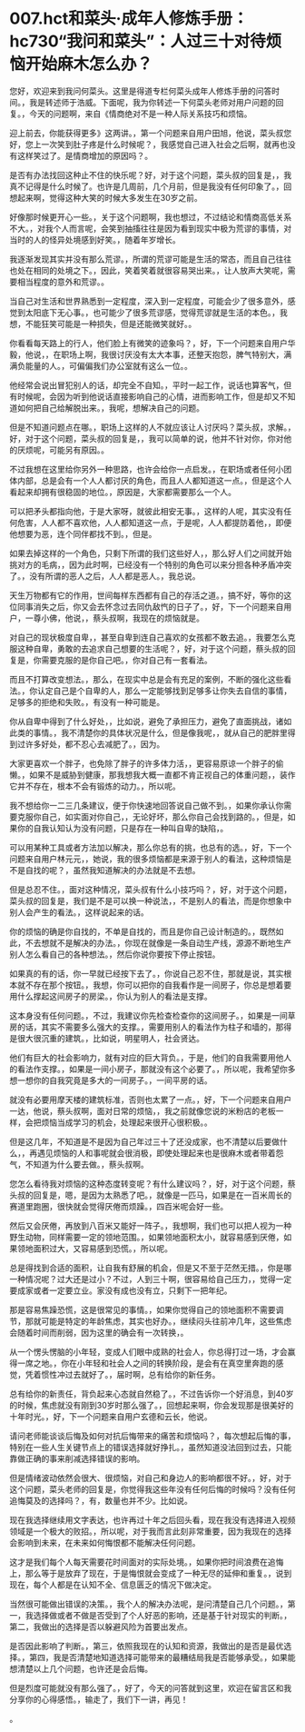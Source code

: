 # 007.hct和菜头·成年人修炼手册：hc730“我问和菜头”：人过三十对待烦恼开始麻木怎么办？

您好，欢迎来到我问何菜头。这里是得道专栏何菜头成年人修炼手册的问答时间。，我是转述师于浩威。下面呢，我为你转述一下何菜头老师对用户问题的回复。，今天的问题啊，来自《情商绝对不是一种人际关系技巧和烦恼。

迎上前去，你能获得更多》这两讲。，第一个问题来自用户田旭，他说，菜头叔您好，您上一次笑到肚子疼是什么时候呢？，我感觉自己进入社会之后啊，就再也没有这样笑过了。是情商增加的原因吗？。

是否有办法找回这种止不住的快乐呢？好，对于这个问题，菜头叔的回复是，，我真不记得是什么时候了。也许是几周前，几个月前，但是我没有任何印象了。，回想起来啊，觉得这种大笑的时候大多发生在30岁之前。

好像那时候更开心一些。，关于这个问题啊，我也想过，不过结论和情商高低关系不大。，对我个人而言呢，会笑到抽搐往往是因为看到现实中极为荒谬的事情，对当时的人的怪异处境感到好笑。，随着年岁增长。

我逐渐发现其实并没有那么荒谬。，所谓的荒谬可能是生活的常态，而且自己往往也处在相同的处境之下。，因此，笑着笑着就很容易哭出来。，让人放声大笑呢，需要相当程度的意外和荒谬。。

当自己对生活和世界熟悉到一定程度，深入到一定程度，可能会少了很多意外，感觉到太阳底下无心事。，也可能少了很多荒谬感，觉得荒谬就是生活的本色。，我想，不能狂笑可能是一种损失，但是还能微笑就好。。

你看看每天路上的行人，他们脸上有微笑的迹象吗？，好，下一个问题来自用户华毅，他说，，在职场上啊，我很讨厌没有太大本事，还整天抱怨，脾气特别大，满满负能量的人。，可偏偏我们办公室就有这么一位。。

他经常会说出冒犯别人的话，却完全不自知。，平时一起工作，说话也算客气，但有时候呢，会因为听到他说话直接影响自己的心情，进而影响工作，但是却又不知道如何把自己给解脱出来。，我呢，想解决自己的问题。

但是不知道问题点在哪。，职场上这样的人不就应该让人讨厌吗？菜头叔，求解。，好，对于这个问题，菜头叔的回复是，，我可以简单的说，他并不针对你，你对他的厌烦呢，可能另有原因。。

不过我想在这里给你另外一种思路，也许会给你一点启发。，在职场或者任何小团体内部，总是会有一个人人都讨厌的角色，而且人人都知道这一点。，但是这个人看起来却拥有很稳固的地位。，原因是，大家都需要那么一个人。

可以把矛头都指向他，于是大家呀，就彼此相安无事。，这样的人呢，其实没有任何危害，人人都不喜欢他，人人都知道这一点，于是呢，人人都提防着他，，即便他想要为恶，连个同伴都找不到。，但是。

如果去掉这样的一个角色，只剩下所谓的我们这些好人，，那么好人们之间就开始挑对方的毛病，，因为此时啊，已经没有一个特别的角色可以来分担各种矛盾冲突了。，没有所谓的恶人之后，人人都是恶人。，我总说。

天生万物都有它的作用，世间每样东西都有自己的存活之道。，搞不好，等你的这位同事消失之后，你又会去怀念过去同仇敌忾的日子了。，好，下一个问题来自用户，一尊小佛，他说，，蔡头叔啊，我现在的烦恼就是。

对自己的现状极度自卑，，甚至自卑到连自己喜欢的女孩都不敢去追。，我要怎么克服这种自卑，勇敢的去追求自己想要的生活呢？，好，对于这个问题，蔡头叔的回复是，你需要克服的是你自己吧。，你对自己有一套看法。

而且不打算改变想法。，那么，在现实中总是会有充足的案例，不断的强化这些看法。，你认定自己是个自卑的人，那么一定能够找到足够多让你失去自信的事情，足够多的拒绝和失败。，有没有一种可能是。

你从自卑中得到了什么好处，，比如说，避免了承担压力，避免了直面挑战，诸如此类的事情。，我不清楚你的具体状况是什么，但是像我呢，，就从自己的肥胖里得到过许多好处，都不忍心去减肥了。，因为。

大家更喜欢一个胖子，也免除了胖子的许多体力活，，更容易原谅一个胖子的偷懒。，如果不是威胁到健康，那我想我大概一直都不肯正视自己的体重问题，，装作它并不存在，根本不会有锻炼的动力。，所以呢。

我不想给你一二三几条建议，便于你快速地回答说自己做不到。，如果你承认你需要克服你自己，如实面对你自己，，无论好坏，那么你自己会找到路的。，但是，如果你的自我认知认为没有问题，只是存在一种叫自卑的缺陷，。

可以用某种工具或者方法加以解决，那么你总有的挑，也总有的选。，好，下一个问题来自用户林元元，，她说，我的很多烦恼都是来源于别人的看法，这种烦恼是不是自找的呢？，虽然我知道解决的办法就是不去想。

但是总忍不住。，面对这种情况，菜头叔有什么小技巧吗？，好，对于这个问题，菜头叔的回复是，我们是不是可以换一种说法，，不是别人的看法，而是你想象中别人会产生的看法。，这样说起来的话。

你的烦恼的确是你自找的，不单是自找的，而且是你自己设计制造的。，既然如此，不去想就不是解决的办法。，你现在就像是一条自动生产线，源源不断地生产别人怎么看自己的各种想法。，然后你说你要按下停止按钮。

如果真的有的话，你一早就已经按下去了。，你说自己忍不住，那就是说，其实根本就不存在那个按钮。，我想，你可以把你的自我看作是一间房子，你总是想着要用什么撑起这间房子的房梁。，你认为别人的看法是支撑。

这本身没有任何问题。，不过，我建议你先检查检查你的这间房子。，如果是一间草房的话，其实不需要多么强大的支撑。，需要用别人的看法作为柱子和墙的，那得是很大很沉重的建筑。，比如说，明星明人，社会贤达。

他们有巨大的社会影响力，就有对应的巨大背负。，于是，他们的自我需要用他人的看法作支撑。，如果是一间小房子，那就没有这个必要了。，所以呢，我希望你多想一想你的自我究竟是多大的一间房子。，一间平房的话。

就没有必要用摩天楼的建筑标准，否则也太累了一点。，好，下一个问题来自用户一达，他说，蔡头叔啊，面对日常的烦恼，，我之前就像您说的米粉店的老板一样，会把烦恼当成学习的机会，处理起来很开心很积极。。

但是这几年，不知道是不是因为自己年过三十了还没成家，也不清楚以后要做什么，，再遇见烦恼的人和事呢就会很消极，即使处理起来也是很麻木或者带着怨气，不知道为什么要去做。，蔡头叔啊。

您怎么看待我对烦恼的这种态度转变呢？有什么建议吗？，好，对于这个问题，蔡头叔的回复是，嗯，是因为太熟悉了吧。，就像是一匹马，如果是在一百米周长的赛道里跑圈，很快就会觉得厌倦而烦躁。，四百米呢会好一些。

然后又会厌倦，再放到八百米又能好一阵子。，我想啊，我们也可以把人视为一种野生动物，同样需要一定的领地范围。，如果领地面积太小，就容易感到厌倦，如果领地面积过大，又容易感到恐慌。，所以呢。

总是得找到合适的面积，让自我有舒展的机会，但是又不至于茫然无措。，你是哪一种情况呢？过大还是过小？不过，人到三十啊，很容易给自己压力，，觉得一定要成家或者一定要立业。家没有成也没有立，只剩下一把年纪。

那是容易焦躁恐慌，这是很常见的事情。，如果你觉得自己的领地面积不需要调节，那就可能是特定的年龄焦虑，其实也好办。，继续闷头往前冲几年，这些焦虑会随着时间而削弱，因为这里的确会有一次转换，。

从一个愣头愣脑的小年轻，变成人们眼中成熟的社会人，你总得打过一场，才会赢得一席之地。，你在小年轻和社会人之间的转换阶段，是会有在真空里奔跑的感觉，凭着惯性冲过去就好了。，届时啊，总有给你的新任务。

总有给你的新责任，背负起来心态就自然稳了。，不过告诉你一个好消息，到40岁的时候，焦虑就没有刚到30岁时那么强了。，回想起来啊，你会发现那是很美好的十年时光。，好，下一个问题来自用户玄德和云长，他说。

请问老师能谈谈后悔及如何对抗后悔带来的痛苦和烦恼吗？，每次想起后悔的事，特别在一些人生关键节点上的错误选择就好挣扎。，虽然知道没法回到过去，只能靠做正确的事来削减选择错误的影响。

但是情绪波动依然会很大、很烦恼，对自己和身边人的影响都很不好。，好，对于这个问题，菜头老师的回复是，你觉得我这些年没有任何后悔的时候吗？没有任何追悔莫及的选择吗？，有，数量也并不少。比如说。

现在我选择继续用文字表达，也许再过十年之后回头看，现在我没有选择进入视频领域是一个极大的败招。，所以呢，对于我而言此刻非常重要，因为我现在的选择会影响到未来，在未来如何悔恨都不能解决任何问题。

这才是我们每个人每天需要花时间面对的实际处境。，如果你把时间浪费在追悔上，那么等于是放弃了现在，于是悔恨就会变成了一种无尽的延伸和重复。，说到现在，每个人都是在认知不全、信息匮乏的情况下做决定。

当然很可能做出错误的决策。，我个人的解决办法呢，是问清楚自己几个问题。，第一，我选择做或者不做是否受到了个人好恶的影响，还是基于针对现实的判断。，第二，我做出的选择是否以躲避风险为首要出发点。

是否因此影响了判断。，第三，依照我现在的认知和资源，我做出的是否是最优选择。，第四，我是否清楚地知道选择可能带来的最糟结局我是否能够承受。，如果能想清楚以上几个问题，也许还是会后悔。

但是烈度可能就没有那么强了。，好了，今天的问答就到这里，欢迎在留言区和我分享你的心得感悟。，输走了，我们下一讲，再见！

。